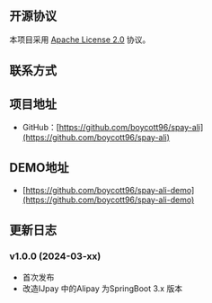 ## 开源协议

本项目采用 [Apache License 2.0](https://www.apache.org/licenses/LICENSE-2.0) 协议。

## 联系方式
## 项目地址

- GitHub：[https://github.com/boycott96/spay-ali](https://github.com/boycott96/spay-ali)

## DEMO地址

- [https://github.com/boycott96/spay-ali-demo](https://github.com/boycott96/spay-ali-demo)

## 更新日志

### v1.0.0 (2024-03-xx)
- 首次发布
- 改造IJpay 中的Alipay 为SpringBoot 3.x 版本